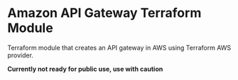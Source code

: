 # Amazon API Gateway Terraform Module

Terraform module that creates an API gateway in AWS using Terraform AWS provider.


**Currently not ready for public use, use with caution**
